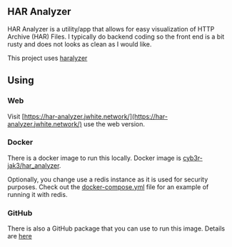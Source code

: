 HAR Analyzer
---

HAR Analyzer is a utility/app that allows for easy visualization of HTTP Archive (HAR) Files.
I typically do backend coding so the front end is a bit rusty and does not looks as clean as I would like.

This project uses [haralyzer](https://github.com/haralyzer/haralyzer)

## Using

### Web

Visit [https://har-analyzer.jwhite.network/](https://har-analyzer.jwhite.network/) use the web version.


### Docker

There is a docker image to run this locally. Docker image is [cyb3r-jak3/har_analyzer](https://hub.docker.com/repository/docker/cyb3rjak3/har_analyzer). 

Optionally, you change use a redis instance as it is used for security purposes. Check out the [docker-compose.yml](docker-compose.yml) file for an example of running it with redis.

### GitHub

There is also a GitHub package that you can use to run this image. Details are [here](https://github.com/Cyb3r-Jak3/HAR_Analyzer/packages/482371)